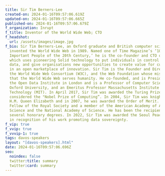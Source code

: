 ```yaml
---
title: Sir Tim Berners-Lee
created-on: 2024-01-16T09:57:06.619Z
updated-on: 2024-01-16T09:57:06.665Z
published-on: 2024-01-16T09:57:06.679Z
f_organization: Inrupt
f_title: Inventor of the World Wide Web; CTO
f_headshot:
  url: /assets/images/image.jpg
f_bio: Sir Tim Berners-Lee, an Oxford graduate and British computer scientist,
  invented the World Wide Web in 1989. Named one of Time Magazine’s ‘100 Most
  Important People of the 20th Century,’ he is the co-founder and CTO of Inrupt,
  which uses pioneering Solid technology to put individuals in control of their
  data, and give organisations new opportunities to create value for customers
  in an open marketplace of innovation. Sir Tim is the Founder and Director of
  the World Wide Web Consortium (W3C), and the Web Foundation whose mission is
  that the World Wide Web serves humanity. He co-founded, and is President of
  the Open Data Institute in London and is a Professor of Computer Science at
  Oxford University, and an Emeritus Professor Massachusetts Institute of
  Technology (MIT). In April 2017, Sir Tim was awarded the Turing Prize which is
  considered the "Nobel Prize of Computing”. In 2004, Sir Tim was knighted by
  H.M. Queen Elizabeth and in 2007, he was awarded the Order of Merit. He is a
  Fellow of the Royal Society and a member of the American Academy of Arts and
  Science and the National Academy of Science. He has been the recipient of
  several honorary degrees. In 2022, Sir Tim was awarded the Seoul Peace Prize
  in recognition of his work promoting data sovereignty.
f_vip: true
f_vvip: true
f_vvvip-1: true
tags: davos-speakers
layout: "[davos-speakers].html"
date: 2024-01-16T09:57:06.696Z
seo:
  noindex: false
  twitter:title: summary
  twitter:card: summary
---
```

